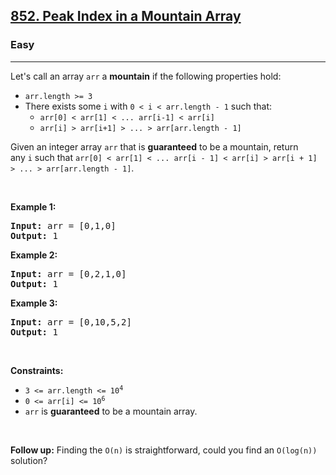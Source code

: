 <h2><a href="https://leetcode.com/problems/peak-index-in-a-mountain-array/">852. Peak Index in a Mountain Array</a></h2><h3>Easy</h3><hr><div style="user-select: auto;"><p style="user-select: auto;">Let's call an array <code style="user-select: auto;">arr</code> a <strong style="user-select: auto;">mountain</strong>&nbsp;if the following properties hold:</p>

<ul style="user-select: auto;">
	<li style="user-select: auto;"><code style="user-select: auto;">arr.length &gt;= 3</code></li>
	<li style="user-select: auto;">There exists some <code style="user-select: auto;">i</code> with&nbsp;<code style="user-select: auto;">0 &lt; i&nbsp;&lt; arr.length - 1</code>&nbsp;such that:
	<ul style="user-select: auto;">
		<li style="user-select: auto;"><code style="user-select: auto;">arr[0] &lt; arr[1] &lt; ... arr[i-1] &lt; arr[i] </code></li>
		<li style="user-select: auto;"><code style="user-select: auto;">arr[i] &gt; arr[i+1] &gt; ... &gt; arr[arr.length - 1]</code></li>
	</ul>
	</li>
</ul>

<p style="user-select: auto;">Given an integer array <code style="user-select: auto;">arr</code> that is <strong style="user-select: auto;">guaranteed</strong> to be&nbsp;a mountain, return any&nbsp;<code style="user-select: auto;">i</code>&nbsp;such that&nbsp;<code style="user-select: auto;">arr[0] &lt; arr[1] &lt; ... arr[i - 1] &lt; arr[i] &gt; arr[i + 1] &gt; ... &gt; arr[arr.length - 1]</code>.</p>

<p style="user-select: auto;">&nbsp;</p>
<p style="user-select: auto;"><strong style="user-select: auto;">Example 1:</strong></p>

<pre style="user-select: auto;"><strong style="user-select: auto;">Input:</strong> arr = [0,1,0]
<strong style="user-select: auto;">Output:</strong> 1
</pre>

<p style="user-select: auto;"><strong style="user-select: auto;">Example 2:</strong></p>

<pre style="user-select: auto;"><strong style="user-select: auto;">Input:</strong> arr = [0,2,1,0]
<strong style="user-select: auto;">Output:</strong> 1
</pre>

<p style="user-select: auto;"><strong style="user-select: auto;">Example 3:</strong></p>

<pre style="user-select: auto;"><strong style="user-select: auto;">Input:</strong> arr = [0,10,5,2]
<strong style="user-select: auto;">Output:</strong> 1
</pre>

<p style="user-select: auto;">&nbsp;</p>
<p style="user-select: auto;"><strong style="user-select: auto;">Constraints:</strong></p>

<ul style="user-select: auto;">
	<li style="user-select: auto;"><code style="user-select: auto;">3 &lt;= arr.length &lt;= 10<sup style="user-select: auto;">4</sup></code></li>
	<li style="user-select: auto;"><code style="user-select: auto;">0 &lt;= arr[i] &lt;= 10<sup style="user-select: auto;">6</sup></code></li>
	<li style="user-select: auto;"><code style="user-select: auto;">arr</code> is <strong style="user-select: auto;">guaranteed</strong> to be a mountain array.</li>
</ul>

<p style="user-select: auto;">&nbsp;</p>
<strong style="user-select: auto;">Follow up:</strong> Finding the <code style="user-select: auto;">O(n)</code> is straightforward, could you find an <code style="user-select: auto;">O(log(n))</code> solution?</div>